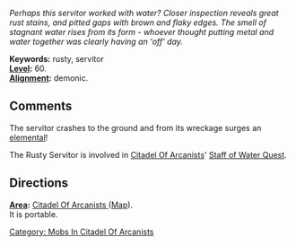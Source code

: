 *Perhaps this servitor worked with water? Closer inspection reveals
great rust stains, and pitted gaps with brown and flaky edges. The smell
of stagnant water rises from its form - whoever thought putting metal
and water together was clearly having an 'off' day.*

**Keywords:** rusty, servitor  
**[Level](Level.md "wikilink"):** 60.  
**[Alignment](Alignment.md "wikilink"):** demonic.  

## Comments

The servitor crashes to the ground and from its wreckage surges an
[elemental](Wrathful_Water_Elemental.md "wikilink")!

The Rusty Servitor is involved in [Citadel Of
Arcanists](:Category:_Citadel_Of_Arcanists.md "wikilink")' [Staff of
Water Quest](Staff_Of_Water_Quest.md "wikilink").

## Directions

**[Area](:Category:_Areas.md "wikilink"):** [Citadel Of Arcanists
](:Category:_Citadel_Of_Arcanists.md "wikilink")
([Map](Citadel_Of_Arcanists_Map.md "wikilink")).  
It is portable.

[Category: Mobs In Citadel Of
Arcanists](Category:_Mobs_In_Citadel_Of_Arcanists "wikilink")
